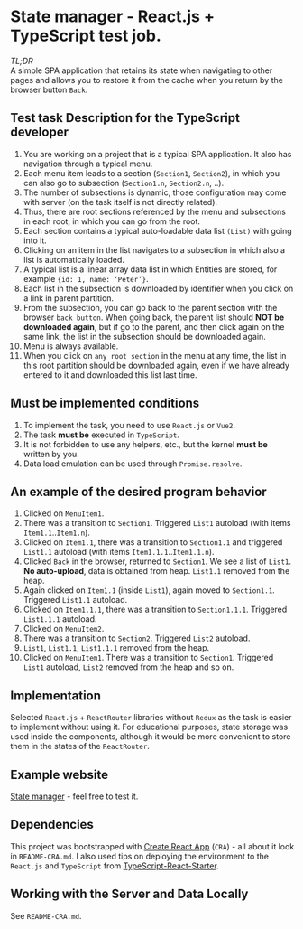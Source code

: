 # State manager - React.js + TypeScript test job.
*TL;DR*<br>
A simple SPA application that retains its state when navigating to other pages and allows you to restore it from the cache when you return by the browser button `Back`.

## Test task Description for the TypeScript developer
1) You are working on a project that is a typical SPA application. It also has navigation through a typical menu.
2) Each menu item leads to a section (`Section1`, `Section2`), in which you can also go to subsection (`Section1.n`, `Section2.n`, ..).
3) The number of subsections is dynamic, those configuration may come with server (on the task itself is not directly related).
4) Thus, there are root sections referenced by the menu and subsections in each root, in which you can go from the root.
5) Each section contains a typical auto-loadable data list `(List)` with going into it.
6) Clicking on an item in the list navigates to a subsection in which also a list is automatically loaded.
7) A typical list is a linear array data list in which Entities are stored, for example `{id: 1, name: ‘Peter’}`.
8) Each list in the subsection is downloaded by identifier when you click on a link in parent partition.
9) From the subsection, you can go back to the parent section with the browser `back button`. When going back, the parent list should **NOT be downloaded again**, but if go to the parent, and then click again on the same link, the list in the subsection should be downloaded again.
10) Menu is always available.
11) When you click on `any root section` in the menu at any time, the list in this root partition should be downloaded again, even if we have already entered to it and downloaded this list last time.

## Must be implemented conditions
1) To implement the task, you need to use `React.js` or `Vue2`.
2) The task **must be** executed in `TypeScript`.
3) It is not forbidden to use any helpers, etc., but the kernel **must be** written by you.
4) Data load emulation can be used through `Promise.resolve`.

## An example of the desired program behavior
1) Clicked on `MenuItem1`.
2) There was a transition to `Section1`. Triggered `List1` autoload (with items `Item1.1`..`Item1.n`).
3) Clicked on `Item1.1`, there was a transition to `Section1.1` and triggered `List1.1` autoload (with items `Item1.1.1`..`Item1.1.n`).
4) Clicked `Back` in the browser, returned to `Section1`. We see a list of `List1`. **No auto-upload**, data is obtained from heap. `List1.1` removed from the heap.
5) Again clicked on `Item1.1` (inside `List1`), again moved to `Section1.1`. Triggered `List1.1` autoload.
6) Clicked on `Item1.1.1`, there was a transition to `Section1.1.1`. Triggered `List1.1.1` autoload.
7) Clicked on `MenuItem2`.
8) There was a transition to `Section2`. Triggered `List2` autoload.
9) `List1`, `List1.1`, `List1.1.1` removed from the heap.
10) Clicked on `MenuItem1`. There was a transition to `Section1`. Triggered `List1` autoload, `List2` removed from the heap and so on.

## Implementation

Selected `React.js` + `ReactRouter` libraries without `Redux` as the task is easier to implement without using it. For educational purposes, state storage was used inside the components, although it would be more convenient to store them in the states of the `ReactRouter`.

## Example website
[State manager](https://www.state-manager-test-job.stripway.ru) - feel free to test it.

## Dependencies
This project was bootstrapped with [Create React App](https://github.com/facebookincubator/create-react-app) (`CRA`) - all about it look in `README-CRA.md`. I also used tips on deploying the environment to the `React.js` and `TypeScript` from [TypeScript-React-Starter](https://github.com/Microsoft/TypeScript-React-Starter).

## Working with the Server and Data Locally
See `README-CRA.md`.